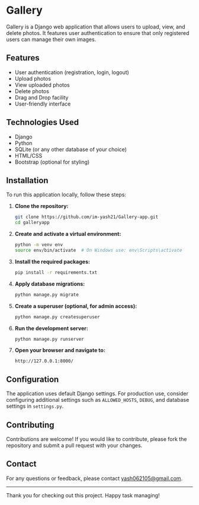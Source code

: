 # Gallery

Gallery is a Django web application that allows users to upload, view, and delete photos. It features user authentication to ensure that only registered users can manage their own images.

## Features

- User authentication (registration, login, logout)
- Upload photos
- View uploaded photos
- Delete photos
- Drag and Drop facility 
- User-friendly interface

## Technologies Used

- Django
- Python
- SQLite (or any other database of your choice)
- HTML/CSS
- Bootstrap (optional for styling)


## Installation

To run this application locally, follow these steps:

1. **Clone the repository:**

    ```bash
    git clone https://github.com/im-yash21/Gallery-app.git
    cd galleryapp
    ```

2. **Create and activate a virtual environment:**

    ```bash
    python -m venv env
    source env/bin/activate  # On Windows use: env\Scripts\activate
    ```

3. **Install the required packages:**

    ```bash
    pip install -r requirements.txt
    ```

4. **Apply database migrations:**

    ```bash
    python manage.py migrate
    ```

5. **Create a superuser (optional, for admin access):**

    ```bash
    python manage.py createsuperuser
    ```

6. **Run the development server:**

    ```bash
    python manage.py runserver
    ```

7. **Open your browser and navigate to:**

    ```
    http://127.0.0.1:8000/

## Configuration

The application uses default Django settings. For production use, consider configuring additional settings such as `ALLOWED_HOSTS`, `DEBUG`, and database settings in `settings.py`.

## Contributing

Contributions are welcome! If you would like to contribute, please fork the repository and submit a pull request with your changes.

## Contact

For any questions or feedback, please contact [yash062105@gmail.com](mailto:yash062105@gmail.com).

---

Thank you for checking out this project. Happy task managing!

